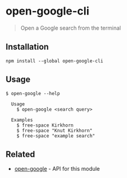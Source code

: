 # open-google-cli

> Open a Google search from the terminal

## Installation

```
npm install --global open-google-cli
```

## Usage

```
$ open-google --help

  Usage
    $ open-google <search query>

  Examples
    $ free-space Kirkhorn
    $ free-space "Knut Kirkhorn"
    $ free-space "example search"
```

## Related

- [open-google](https://github.com/knutkirkhorn/open-google) - API for this module
